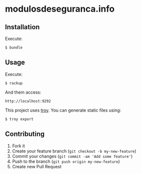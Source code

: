 # modulosdeseguranca.info

## Installation

Execute:

    $ bundle

## Usage

Execute:

	$ rackup

And them access:
	
	http://localhost:9292
	

This project uses [troy](https://github.com/fnando/troy). You can generate static files using:

    $ troy export

## Contributing

1. Fork it
2. Create your feature branch (`git checkout -b my-new-feature`)
3. Commit your changes (`git commit -am 'Add some feature'`)
4. Push to the branch (`git push origin my-new-feature`)
5. Create new Pull Request